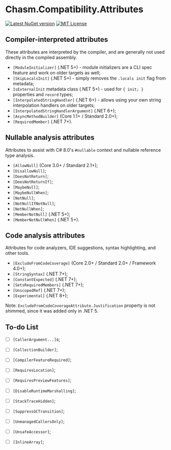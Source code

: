 # Chasm.Compatibility.Attributes

[![Latest NuGet version](https://img.shields.io/nuget/v/Chasm.Compatibility.Attributes)](https://www.nuget.org/packages/Chasm.Compatibility.Attributes/)
[![MIT License](https://img.shields.io/github/license/Chasmical/Chasm)](../../LICENSE)



## Compiler-interpreted attributes

These attributes are interpreted by the compiler, and are generally not used directly in the compiled assembly.

- `[ModuleInitializer]` (.NET 5+) - module initializers are a CLI spec feature and work on older targets as well;
- `[SkipLocalsInit]` (.NET 5+) - simply removes the `.locals init` flag from metadata;
- `IsExternalInit` metadata class (.NET 5+) - used for `{ init; }` properties and `record` types;
- `[InterpolatedStringHandler]` (.NET 6+) - allows using your own string interpolation handlers on older targets;
- `[InterpolatedStringHandlerArgument]` (.NET 6+);
- `[AsyncMethodBuilder]` (Core 1.1+ / Standard 2.0+);
- `[RequiredMember]` (.NET 7+).



## Nullable analysis attributes

Attributes to assist with C# 8.0's `#nullable` context and nullable reference type analysis.

- `[AllowNull]` (Core 3.0+ / Standard 2.1+);
- `[DisallowNull]`;
- `[DoesNotReturn]`;
- `[DoesNotReturnIf]`;
- `[MaybeNull]`;
- `[MaybeNullWhen]`;
- `[NotNull]`;
- `[NotNullIfNotNull]`;
- `[NotNullWhen]`;
- `[MemberNotNull]` (.NET 5+);
- `[MemberNotNullWhen]` (.NET 5+).



## Code analysis attributes

Attributes for code analyzers, IDE suggestions, syntax highlighting, and other tools.

- `[ExcludeFromCodeCoverage]` (Core 2.0+ / Standard 2.0+ / Framework 4.0+);
- `[StringSyntax]` (.NET 7+);
- `[ConstantExpected]` (.NET 7+);
- `[SetsRequiredMembers]` (.NET 7+);
- `[UnscopedRef]` (.NET 7+);
- `[Experimental]` (.NET 8+);

Note: `ExcludeFromCodeCoverageAttribute.Justification` property is not shimmed, since it was added only in .NET 5.



## To-do List

- [ ] `[CallerArgument...]`s;
- [ ] `[CollectionBuilder]`;
- [ ] `[CompilerFeatureRequired]`;
- [ ] `[RequiresLocation]`;
- [ ] `[RequiresPreviewFeatures]`;
- [ ] `[DisableRuntimeMarshalling]`;
- [ ] `[StackTraceHidden]`;
- [ ] `[SuppressGCTransition]`;
- [ ] `[UnmanagedCallersOnly]`;
- [ ] `[UnsafeAccessor]`;
- [ ] `[InlineArray]`;


